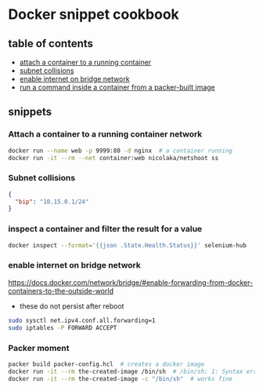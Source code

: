 # Docker snippet cookbook

## table of contents

- [attach a container to a running container](#attach-a-container-to-a-running-container-network)
- [subnet collisions](#subnet-collisions)
- [enable internet on bridge network](#enable-internet-on-bridge-network)
- [run a command inside a container from a packer-built image](#packer-moment)

## snippets

### Attach a container to a running container network

```sh
docker run --name web -p 9999:80 -d nginx  # a container running
docker run -it --rm --net container:web nicolaka/netshoot ss
```


### Subnet collisions

```/etc/docker/daemon.json
{
  "bip": "10.15.0.1/24"
}
```

### inspect a container and filter the result for a value

```sh
docker inspect --format='{{json .State.Health.Status}}' selenium-hub
```

### enable internet on bridge network

https://docs.docker.com/network/bridge/#enable-forwarding-from-docker-containers-to-the-outside-world

* these do not persist after reboot

```sh
sudo sysctl net.ipv4.conf.all.forwarding=1
sudo iptables -P FORWARD ACCEPT
```

### Packer moment

```sh
packer build packer-config.hcl  # creates a docker image
docker run -it --rm the-created-image /bin/sh  # /bin/sh: 1: Syntax error: "(" unexpected
docker run -it --rm the-created-image -c "/bin/sh"  # works fine
```
